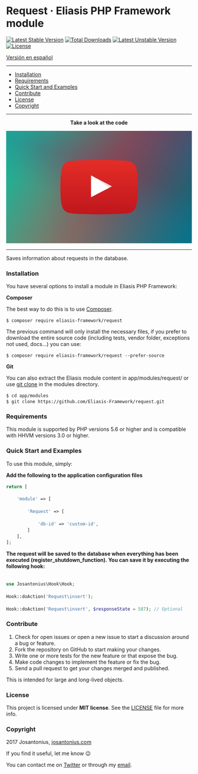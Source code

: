 # Request · Eliasis PHP Framework module

[![Latest Stable Version](https://poser.pugx.org/eliasis-framework/request/v/stable)](https://packagist.org/packages/eliasis-framework/request) [![Total Downloads](https://poser.pugx.org/eliasis-framework/request/downloads)](https://packagist.org/packages/eliasis-framework/request) [![Latest Unstable Version](https://poser.pugx.org/eliasis-framework/request/v/unstable)](https://packagist.org/packages/eliasis-framework/request) [![License](https://poser.pugx.org/eliasis-framework/request/license)](https://packagist.org/packages/eliasis-framework/request)

[Versión en español](README-ES.md)

---

- [Installation](#installation)
- [Requirements](#requirements)
- [Quick Start and Examples](#quick-start-and-examples)
- [Contribute](#contribute)
- [License](#license)
- [Copyright](#copyright)

---

<p align="center"><strong>Take a look at the code</strong></p>

<p align="center">
  <a href="https://youtu.be/HowOj_rzkp0" title="Take a look at the code">
  	<img src="https://raw.githubusercontent.com/Josantonius/PHP-Algorithm/master/resources/youtube-thumbnail.jpg">
  </a>
</p>

---

Saves information about requests in the database.

### Installation

You have several options to install a module in Eliasis PHP Framework:

**Composer**

The best way to do this is to use [Composer](http://getcomposer.org/download/).

    $ composer require eliasis-framework/request

The previous command will only install the necessary files, if you prefer to download the entire source code (including tests, vendor folder, exceptions not used, docs...) you can use:

    $ composer require eliasis-framework/request --prefer-source
    
**Git**

You can also extract the Eliasis module content in app/modules/request/ or use [git clone](http://www.kernel.org/pub/software/scm/git/docs/git-clone.html) in the modules directory.

    $ cd app/modules
    $ git clone https://github.com/Eliasis-Framework/request.git

### Requirements

This module is supported by PHP versions 5.6 or higher and is compatible with HHVM versions 3.0 or higher.

### Quick Start and Examples

To use this module, simply:

**Add the following to the application configuration files**

```php
return [

    'module' => [

        'Request' => [

        	'db-id' => 'custom-id',
        ]
    ],
];
```

**The request will be saved to the database when everything has been executed (register_shutdown_function). You can save it by executing the following hook:**

```php

use Josantonius\Hook\Hook;

Hook::doAction('Request\insert');

Hook::doAction('Request\insert', $responseState = 587); // Optional
```

### Contribute
1. Check for open issues or open a new issue to start a discussion around a bug or feature.
1. Fork the repository on GitHub to start making your changes.
1. Write one or more tests for the new feature or that expose the bug.
1. Make code changes to implement the feature or fix the bug.
1. Send a pull request to get your changes merged and published.

This is intended for large and long-lived objects.

### License

This project is licensed under **MIT license**. See the [LICENSE](LICENSE) file for more info.

### Copyright

2017 Josantonius, [josantonius.com](https://josantonius.com/)

If you find it useful, let me know :wink:

You can contact me on [Twitter](https://twitter.com/Josantonius) or through my [email](mailto:hello@josantonius.com).